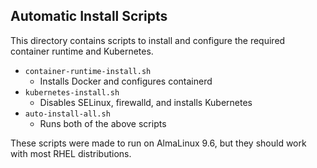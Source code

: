 ## Automatic Install Scripts
This directory contains scripts to install and configure the required container runtime and Kubernetes. 
- `container-runtime-install.sh`
  - Installs Docker and configures containerd
- `kubernetes-install.sh`
  - Disables SELinux, firewalld, and installs Kubernetes
- `auto-install-all.sh`
  - Runs both of the above scripts

    
These scripts were made to run on AlmaLinux 9.6, but they should work with most RHEL distributions. 

